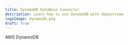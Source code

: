 ```yaml
---
title: DynamoDB DataBase Connector
description: Learn how to use DynamoDB with deepstream
logoImage: dynamodb.png
draft: true
---
```


AWS DynamoDB
